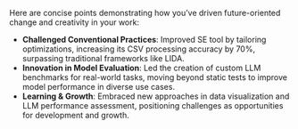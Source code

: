 Here are concise points demonstrating how you’ve driven future-oriented change and creativity in your work:

- **Challenged Conventional Practices**: Improved SE tool by tailoring optimizations, increasing its CSV processing accuracy by 70%, surpassing traditional frameworks like LIDA.
- **Innovation in Model Evaluation**: Led the creation of custom LLM benchmarks for real-world tasks, moving beyond static tests to improve model performance in diverse use cases.
- **Learning & Growth**: Embraced new approaches in data visualization and LLM performance assessment, positioning challenges as opportunities for development and growth.
